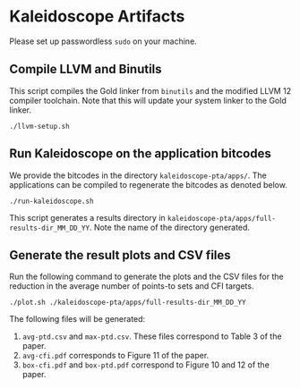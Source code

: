 # Kaleidoscope Artifacts


Please set up passwordless `sudo` on your machine.

## Compile LLVM and Binutils

This script compiles the Gold linker from `binutils` and the modified LLVM 12
compiler toolchain. Note that this will update your system linker to the Gold
linker.

`./llvm-setup.sh`

## Run Kaleidoscope on the application bitcodes

We provide the bitcodes in the directory `kaleidoscope-pta/apps/`. The 
applications can be compiled to regenerate the bitcodes as denoted below.

`./run-kaleidoscope.sh`

This script generates a results directory in
`kaleidoscope-pta/apps/full-results-dir_MM_DD_YY`. Note the name of the
directory generated. 


## Generate the result plots and CSV files

Run the following command to generate the plots and the CSV files for the reduction
in the average number of points-to sets and CFI targets. 

`./plot.sh ./kaleidoscope-pta/apps/full-results-dir_MM_DD_YY`

The following files will be generated:
1. `avg-ptd.csv` and `max-ptd.csv`. These files correspond to Table 3 of the
	 paper.
2. `avg-cfi.pdf` corresponds to Figure 11 of the paper.
3. `box-cfi.pdf` and `box-ptd.pdf` correspond to Figure 10 and 12 of the
	 paper.
